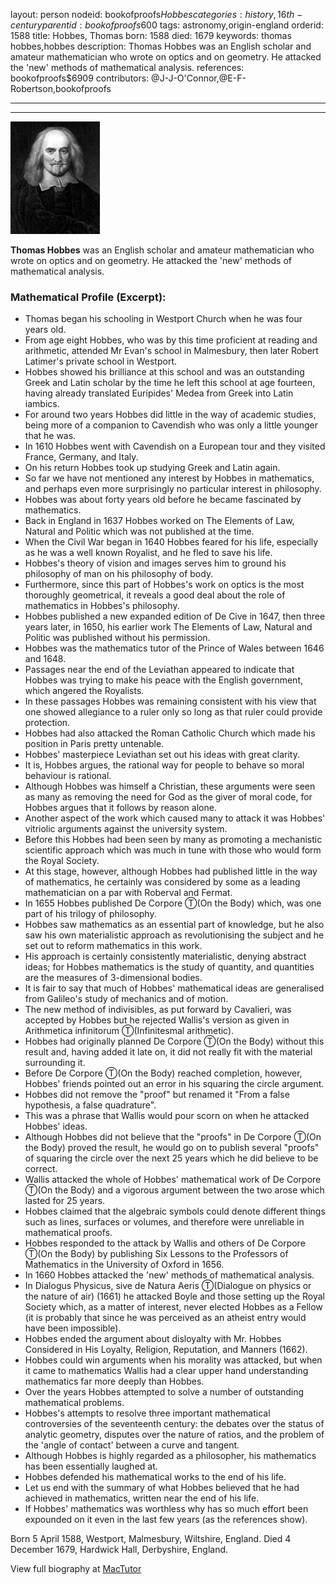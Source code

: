 layout: person
nodeid: bookofproofs$Hobbes
categories: history,16th-century
parentid: bookofproofs$600
tags: astronomy,origin-england
orderid: 1588
title: Hobbes, Thomas
born: 1588
died: 1679
keywords: thomas hobbes,hobbes
description: Thomas Hobbes was an English scholar and amateur mathematician who wrote on optics and on geometry. He attacked the 'new' methods of mathematical analysis.
references: bookofproofs$6909
contributors: @J-J-O'Connor,@E-F-Robertson,bookofproofs

---



---

![Hobbes.jpg](https://github.com/bookofproofs/bookofproofs.github.io/blob/main/_sources/_assets/images/portraits/Hobbes.jpg?raw=true)

**Thomas Hobbes** was an English scholar and amateur mathematician who wrote on optics and on geometry. He attacked the 'new' methods of mathematical analysis.

### Mathematical Profile (Excerpt):
* Thomas began his schooling in Westport Church when he was four years old.
* From age eight Hobbes, who was by this time proficient at reading and arithmetic, attended Mr Evan's school in Malmesbury, then later Robert Latimer's private school in Westport.
* Hobbes showed his brilliance at this school and was an outstanding Greek and Latin scholar by the time he left this school at age fourteen, having already translated Euripides' Medea from Greek into Latin iambics.
* For around two years Hobbes did little in the way of academic studies, being more of a companion to Cavendish who was only a little younger that he was.
* In 1610 Hobbes went with Cavendish on a European tour and they visited France, Germany, and Italy.
* On his return Hobbes took up studying Greek and Latin again.
* So far we have not mentioned any interest by Hobbes in mathematics, and perhaps even more surprisingly no particular interest in philosophy.
* Hobbes was about forty years old before he became fascinated by mathematics.
* Back in England in 1637 Hobbes worked on The Elements of Law, Natural and Politic which was not published at the time.
* When the Civil War began in 1640 Hobbes feared for his life, especially as he was a well known Royalist, and he fled to save his life.
* Hobbes's theory of vision and images serves him to ground his philosophy of man on his philosophy of body.
* Furthermore, since this part of Hobbes's work on optics is the most thoroughly geometrical, it reveals a good deal about the role of mathematics in Hobbes's philosophy.
* Hobbes published a new expanded edition of De Cive in 1647, then three years later, in 1650, his earlier work The Elements of Law, Natural and Politic was published without his permission.
* Hobbes was the mathematics tutor of the Prince of Wales between 1646 and 1648.
* Passages near the end of the Leviathan appeared to indicate that Hobbes was trying to make his peace with the English government, which angered the Royalists.
* In these passages Hobbes was remaining consistent with his view that one showed allegiance to a ruler only so long as that ruler could provide protection.
* Hobbes had also attacked the Roman Catholic Church which made his position in Paris pretty untenable.
* Hobbes' masterpiece Leviathan set out his ideas with great clarity.
* It is, Hobbes argues, the rational way for people to behave so moral behaviour is rational.
* Although Hobbes was himself a Christian, these arguments were seen as many as removing the need for God as the giver of moral code, for Hobbes argues that it follows by reason alone.
* Another aspect of the work which caused many to attack it was Hobbes' vitriolic arguments against the university system.
* Before this Hobbes had been seen by many as promoting a mechanistic scientific approach which was much in tune with those who would form the Royal Society.
* At this stage, however, although Hobbes had published little in the way of mathematics, he certainly was considered by some as a leading mathematician on a par with Roberval and Fermat.
* In 1655 Hobbes published De Corpore Ⓣ(On the Body) which, was one part of his trilogy of philosophy.
* Hobbes saw mathematics as an essential part of knowledge, but he also saw his own materialistic approach as revolutionising the subject and he set out to reform mathematics in this work.
* His approach is certainly consistently materialistic, denying abstract ideas; for Hobbes mathematics is the study of quantity, and quantities are the measures of 3-dimensional bodies.
* It is fair to say that much of Hobbes' mathematical ideas are generalised from Galileo's study of mechanics and of motion.
* The new method of indivisibles, as put forward by Cavalieri, was accepted by Hobbes but he rejected Wallis's version as given in Arithmetica infinitorum Ⓣ(Infinitesmal arithmetic).
* Hobbes had originally planned De Corpore Ⓣ(On the Body) without this result and, having added it late on, it did not really fit with the material surrounding it.
* Before De Corpore Ⓣ(On the Body) reached completion, however, Hobbes' friends pointed out an error in his squaring the circle argument.
* Hobbes did not remove the "proof" but renamed it "From a false hypothesis, a false quadrature".
* This was a phrase that Wallis would pour scorn on when he attacked Hobbes' ideas.
* Although Hobbes did not believe that the "proofs" in De Corpore Ⓣ(On the Body) proved the result, he would go on to publish several "proofs" of squaring the circle over the next 25 years which he did believe to be correct.
* Wallis attacked the whole of Hobbes' mathematical work of De Corpore Ⓣ(On the Body) and a vigorous argument between the two arose which lasted for 25 years.
* Hobbes claimed that the algebraic symbols could denote different things such as lines, surfaces or volumes, and therefore were unreliable in mathematical proofs.
* Hobbes responded to the attack by Wallis and others of De Corpore Ⓣ(On the Body) by publishing Six Lessons to the Professors of Mathematics in the University of Oxford in 1656.
* In 1660 Hobbes attacked the 'new' methods of mathematical analysis.
* In Dialogus Physicus, sive de Natura Aeris Ⓣ(Dialogue on physics or the nature of air) (1661) he attacked Boyle and those setting up the Royal Society which, as a matter of interest, never elected Hobbes as a Fellow (it is probably that since he was perceived as an atheist entry would have been impossible).
* Hobbes ended the argument about disloyalty with Mr. Hobbes Considered in His Loyalty, Religion, Reputation, and Manners (1662).
* Hobbes could win arguments when his morality was attacked, but when it came to mathematics Wallis had a clear upper hand understanding mathematics far more deeply than Hobbes.
* Over the years Hobbes attempted to solve a number of outstanding mathematical problems.
* Hobbes's attempts to resolve three important mathematical controversies of the seventeenth century: the debates over the status of analytic geometry, disputes over the nature of ratios, and the problem of the 'angle of contact' between a curve and tangent.
* Although Hobbes is highly regarded as a philosopher, his mathematics has been essentially laughed at.
* Hobbes defended his mathematical works to the end of his life.
* Let us end with the summary of what Hobbes believed that he had achieved in mathematics, written near the end of his life.
* If Hobbes' mathematics was worthless why has so much effort been expounded on it even in the last few years (as the references show).

Born 5 April 1588, Westport, Malmesbury, Wiltshire, England. Died 4 December 1679, Hardwick Hall, Derbyshire, England.

View full biography at [MacTutor](https://mathshistory.st-andrews.ac.uk/Biographies/Hobbes/)
